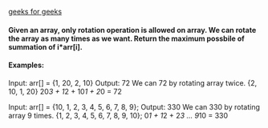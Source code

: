 [geeks for geeks](https://www.geeksforgeeks.org/find-maximum-value-of-sum-iarri-with-only-rotations-on-given-array-allowed/)

<h4>Given an array, only rotation operation is allowed on array. We can rotate the array as many times as we want. Return the maximum possbile of summation of i*arr[i].</h4>

<h4>Examples:</h4>

Input: arr[] = {1, 20, 2, 10}
Output: 72
We can 72 by rotating array twice.
{2, 10, 1, 20}
20*3 + 1*2 + 10*1 + 2*0 = 72

Input: arr[] = {10, 1, 2, 3, 4, 5, 6, 7, 8, 9};
Output: 330
We can 330 by rotating array 9 times.
{1, 2, 3, 4, 5, 6, 7, 8, 9, 10};
0*1 + 1*2 + 2*3 ... 9*10 = 330